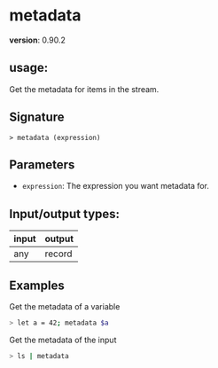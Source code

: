 # metadata

**version**: 0.90.2

## **usage**:

Get the metadata for items in the stream.

## Signature

`> metadata (expression)`

## Parameters

- `expression`: The expression you want metadata for.

## Input/output types:

| input | output |
| ----- | ------ |
| any   | record |

## Examples

Get the metadata of a variable

```bash
> let a = 42; metadata $a
```

Get the metadata of the input

```bash
> ls | metadata
```
